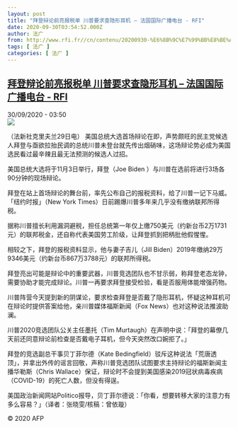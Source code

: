 ```yaml
---
layout: post
title: "拜登辩论前亮报税单 川普要求查隐形耳机 – 法国国际广播电台 - RFI"
date: 2020-09-30T03:54:52.000Z
author: 法广
from: http://www.rfi.fr//cn/contenu/20200930-%E6%8B%9C%E7%99%BB%E8%BE%A9%E8%AE%BA%E5%89%8D%E4%BA%AE%E6%8A%A5%E7%A8%8E%E5%8D%95-%E5%B7%9D%E6%99%AE%E8%A6%81%E6%B1%82%E6%9F%A5%E9%9A%90%E5%BD%A2%E8%80%B3%E6%9C%BA
tags: [ 法广 ]
categories: [ 法广 ]
---
```

<!--1601438092000-->
[拜登辩论前亮报税单 川普要求查隐形耳机 – 法国国际广播电台 - RFI](http://www.rfi.fr//cn/contenu/20200930-%E6%8B%9C%E7%99%BB%E8%BE%A9%E8%AE%BA%E5%89%8D%E4%BA%AE%E6%8A%A5%E7%A8%8E%E5%8D%95-%E5%B7%9D%E6%99%AE%E8%A6%81%E6%B1%82%E6%9F%A5%E9%9A%90%E5%BD%A2%E8%80%B3%E6%9C%BA)
------

<div>
<div>30/09/2020 - 03:50</div><img src="https://s.rfi.fr/media/display/da22085a-02c0-11eb-84f0-005056a98db9/w:310/p:16x9/int0004b.200930095002.jpg"><div class="t-content__body u-clearfix">            <p>（法新社克里夫兰29日电）    美国总统大选首场辩论在即，声势颇旺的民主党候选人拜登与亟欲拉抬民调的总统川普未登台就先传出烟硝味，这场辩论势必成为美国选民看过最辛辣且最无法预测的候选人过招。</p><p>    美国总统大选将于11月3日举行，拜登（Joe Biden ）与川普在选前将进行3场各90分钟的现场辩论。</p><p>    拜登在站上首场辩论的舞台前，率先公布自己的报税资料，给了川普一记下马威。「纽约时报」（New York Times）日前踢爆川普多年来几乎没有缴纳联邦所得税。</p><p>    据称川普擅长利用漏洞避税，担任总统第一年仅上缴750美元（约新台币2万1731元）的联邦税金，还自称代表美国劳工阶级，让拜登抓到把柄批他假惺惺。</p><p>    相较之下，拜登的报税资料显示，他与妻子吉儿（Jill Biden）2019年缴纳29万9346美元（约新台币867万3788元）的联邦所得税。</p><p>    拜登亮出可能是辩论中的重要武器，川普竞选团队也不甘示弱，称拜登老态龙钟，需要协助才能完成辩论。川普一再要求拜登接受检验，看是否服用体能增强药物。</p><p>    川普阵营今天提到新的阴谋论，要求检查拜登是否戴了隐形耳机，怀疑这种耳机可在辩论时提供答案给他，亲川普媒体福斯新闻（Fox News）也对这种说法推波助澜。</p><p>    川普2020竞选团队公关主任墨托（Tim Murtaugh）在声明中说：「拜登的幕僚几天前还同意辩论前检查是否戴电子耳机，但今天突然改口婉拒了。」</p><p>    拜登的竞选副总干事贝丁菲尔德（Kate Bedingfield）驳斥这种说法「荒唐透顶」，并拿出外传的谣言回敬，声称川普竞选团队试图要求主持辩论的福斯新闻主播华勒斯（Chris Wallace）保证，辩论时不会提到美国感染2019冠状病毒疾病（COVID-19）的死亡人数，但没有得逞。</p><p>    美国政治新闻网站Politico报导，贝丁菲尔德说：「你看，想要转移大家的注意力有多么容易？」（译者：张晓雯/核稿：曾依璇）</p>            <p class="t-copyright">© 2020 AFP</p>        </div>
</div>
